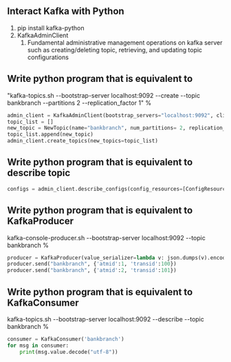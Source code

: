 ## Interact Kafka with Python   
1. pip install kafka-python
2. KafkaAdminClient
   1. Fundamental administrative management operations
      on kafka server such as creating/deleting topic, retrieving, and updating topic configurations

## Write python program that is equivalent to 
"kafka-topics.sh --bootstrap-server localhost:9092 --create --topic bankbranch  --partitions 2 --replication_factor 1"
%

```python
admin_client = KafkaAdminClient(bootstrap_servers="localhost:9092", client_id='test')
topic_list = []
new_topic = NewTopic(name="bankbranch", num_partitions= 2, replication_factor=1)
topic_list.append(new_topic)
admin_client.create_topics(new_topics=topic_list)
```

## Write python program that is equivalent to describe topic
```python
configs = admin_client.describe_configs(config_resources=[ConfigResource(ConfigResourceType.TOPIC, "bankbranch")])
```

## Write python program that is equivalent to KafkaProducer
kafka-console-producer.sh --bootstrap-server localhost:9092 --topic bankbranch
%
```python
producer = KafkaProducer(value_serializer=lambda v: json.dumps(v).encode('utf-8'))
producer.send("bankbranch", {'atmid':1, 'transid':100})
producer.send("bankbranch", {'atmid':2, 'transid':101})
```

## Write python program that is equivalent to KafkaConsumer
kafka-topics.sh --bootstrap-server localhost:9092 --describe --topic bankbranch
%
```python
consumer = KafkaConsumer('bankbranch')
for msg in consumer:
    print(msg.value.decode("utf-8"))
```
